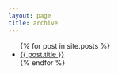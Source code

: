 ```yaml
---
layout: page
title: archive
---
```


<ul>
{% for post in site.posts %}
  <li><a href="{{ post.url }}">{{ post.title }}</a></li>
{% endfor %}
</ul>